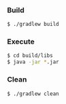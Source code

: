 ### Build
```bash
$ ./gradlew build
```

### Execute
```bash
$ cd build/libs
$ java -jar *.jar
```

### Clean
```bash
$ ./gradlew clean
```
